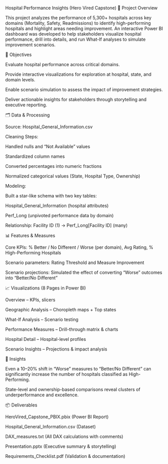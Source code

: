 Hospital Performance Insights (Hero Vired Capstone)
📌 Project Overview

This project analyzes the performance of 5,300+ hospitals across key domains (Mortality, Safety, Readmissions) to identify high-performing hospitals and highlight areas needing improvement. An interactive Power BI dashboard was developed to help stakeholders visualize hospital performance, drill into details, and run What-If analyses to simulate improvement scenarios.

🎯 Objectives

Evaluate hospital performance across critical domains.

Provide interactive visualizations for exploration at hospital, state, and domain levels.

Enable scenario simulation to assess the impact of improvement strategies.

Deliver actionable insights for stakeholders through storytelling and executive reporting.

🗂 Data & Processing

Source: Hospital_General_Information.csv

Cleaning Steps:

Handled nulls and “Not Available” values

Standardized column names

Converted percentages into numeric fractions

Normalized categorical values (State, Hospital Type, Ownership)

Modeling:

Built a star-like schema with two key tables:

Hospital_General_Information (hospital attributes)

Perf_Long (unpivoted performance data by domain)

Relationship: Facility ID (1) → Perf_Long[Facility ID] (many)

📊 Features & Measures

Core KPIs: % Better / No Different / Worse (per domain), Avg Rating, % High-Performing Hospitals

Scenario parameters: Rating Threshold and Measure Improvement

Scenario projections: Simulated the effect of converting “Worse” outcomes into “Better/No Different”

📈 Visualizations (8 Pages in Power BI)

Overview – KPIs, slicers

Geographic Analysis – Choropleth maps + Top states

What-If Analysis – Scenario testing

Performance Measures – Drill-through matrix & charts

Hospital Detail – Hospital-level profiles

Scenario Insights – Projections & impact analysis

🔑 Insights

Even a 10–20% shift in “Worse” measures to “Better/No Different” can significantly increase the number of hospitals classified as High-Performing.

State-level and ownership-based comparisons reveal clusters of underperformance and excellence.

📦 Deliverables

HeroVired_Capstone_PBIX.pbix (Power BI Report)

Hospital_General_Information.csv (Dataset)

DAX_measures.txt (All DAX calculations with comments)

Presentation.pptx (Executive summary & storytelling)

Requirements_Checklist.pdf (Validation & documentation)
